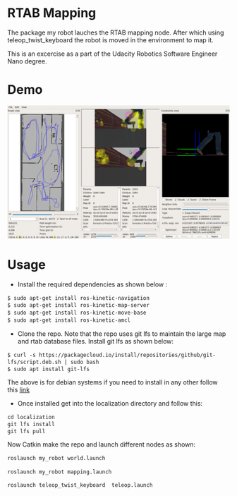 # RTAB Mapping 
The package my robot lauches the RTAB mapping node. After which using teleop_twist_keyboard the robot is moved in the environment to map it.

This is an excercise as a part of the Udacity Robotics Software Engineer Nano degree.

# Demo 

![RTAB Mapping](samples/Capture.PNG)

# Usage 


* Install the required dependencies as shown below :

```bash
$ sudo apt-get install ros-kinetic-navigation
$ sudo apt-get install ros-kinetic-map-server
$ sudo apt-get install ros-kinetic-move-base
$ sudo apt-get install ros-kinetic-amcl
```

* Clone the repo. Note that the repo uses git lfs to maintain the large map and rtab database files. Install git lfs as shown below:
```
$ curl -s https://packagecloud.io/install/repositories/github/git-lfs/script.deb.sh | sudo bash
$ sudo apt install git-lfs
```
The above is for debian systems if you need to install in any other follow this [link](https://git-lfs.github.com/)

* Once installed get into the localization directory and follow this:
```
cd localization
git lfs install 
git lfs pull
```
Now Catkin make the repo and launch different nodes as shown:

```bash
roslaunch my_robot world.launch
```
```
roslaunch my_robot mapping.launch
```
```
roslaunch teleop_twist_keyboard  teleop.launch
```
